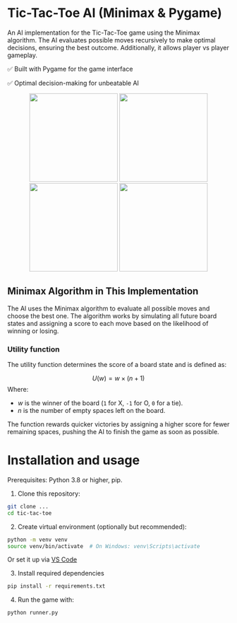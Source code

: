 # Tic-Tac-Toe AI (Minimax & Pygame)
An AI implementation for the Tic-Tac-Toe game using the Minimax algorithm. The AI evaluates possible moves recursively to make optimal decisions, ensuring the best outcome. Additionally, it allows player vs player gameplay. 

✅ Built with Pygame for the game interface

✅ Optimal decision-making for unbeatable AI

<p align="center">
  <img src="https://i.imgur.com/8H1Gi3i.png" width="200" />
  <img src="https://i.imgur.com/xM6obj7.png" width="200" />
  <img src="https://i.imgur.com/cUG3x42.png" width="200" />
  <img src="https://i.imgur.com/gXzfUqz.png" width="200" />
</p>

## Minimax Algorithm in This Implementation
The AI uses the Minimax algorithm to evaluate all possible moves and choose the best one. The algorithm works by simulating all future board states and assigning a score to each move based on the likelihood of winning or losing.

### Utility function
The utility function determines the score of a board state and is defined as:

$$
U(w) = w \times (n + 1)
$$
Where:

- $w$ is the winner of the board (`1` for X, `-1` for O, `0` for a tie).
- $n$ is the number of empty spaces left on the board.

The function rewards quicker victories by assigning a higher score for fewer remaining spaces, pushing the AI to finish the game as soon as possible.

# Installation and usage
Prerequisites: Python 3.8 or higher, pip.

1. Clone this repository:
```bash
git clone ...
cd tic-tac-toe
```

2. Create virtual environment (optionally but recommended):
```bash
python -m venv venv
source venv/bin/activate  # On Windows: venv\Scripts\activate
```
Or set it up via [VS Code](https://code.visualstudio.com/docs/python/environments)


3. Install required dependencies
```bash
pip install -r requirements.txt
```

4. Run the game with:
```bash
python runner.py
```

